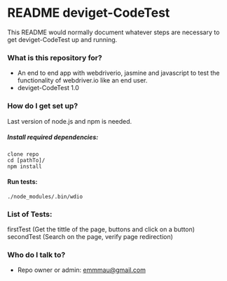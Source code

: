 # README deviget-CodeTest #

This README would normally document whatever steps are necessary to get deviget-CodeTest up and running.

### What is this repository for? ###

* An end to end app with webdriverio, jasmine and javascript to test the functionality of webdriver.io like an end user.
* deviget-CodeTest 1.0

### How do I get set up? ###

Last version of node.js and npm is needed.

##### Install required dependencies:

```
clone repo
cd [pathTo]/
npm install
```

#### Run tests:

```
./node_modules/.bin/wdio

```

### List of Tests: ###

firstTest (Get the tittle of the page, buttons and click on a button)
secondTest (Search on the page, verify page redirection)

### Who do I talk to? ###

* Repo owner or admin:
emmmau@gmail.com